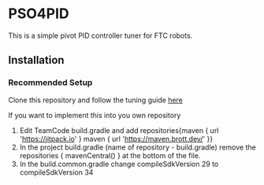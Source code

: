 # PSO4PID

This is a simple pivot PID controller tuner for FTC robots.

## Installation

### Recommended Setup
Clone this repository and follow the tuning guide [here](tuning.md)

If you want to implement this into you own repository
1. Edit TeamCode build.gradle and add repositories{maven { url 'https://jitpack.io' }  maven { url 'https://maven.brott.dev/' }}
2. In the project build.gradle (name of repository - build.gradle) remove the repositories { mavenCentral() } at the bottom of the file.
3. In the build.common.gradle change compileSdkVersion 29 to compileSdkVersion 34